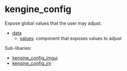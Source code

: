 # kengine_config

Expose global values that the user may adjust.

* [data](data/)
	* [values](data/values.md): component that exposes values to adjust

Sub-libaries:
* [kengine_config_imgui](imgui/)
* [kengine_config_ini](ini/)